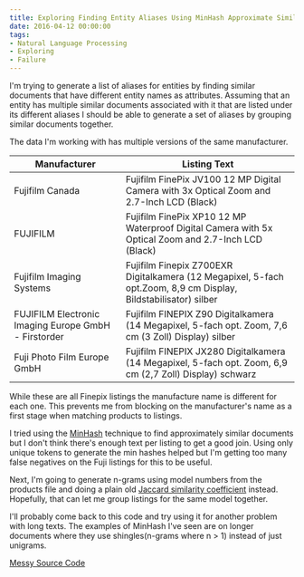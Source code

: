 ```yaml
---
title: Exploring Finding Entity Aliases Using MinHash Approximate Similarity
date: 2016-04-12 00:00:00
tags:
- Natural Language Processing
- Exploring
- Failure
---
```

I'm trying to generate a list of aliases for entities by finding similar documents that have different entity names as attributes.  Assuming that an entity has multiple similar documents associated with it that are listed under its different aliases I should be able to generate a set of aliases by grouping similar documents together.

The data I'm working with has multiple versions of the same manufacturer.

| Manufacturer | Listing Text |
| - | - |
| Fujifilm Canada | Fujifilm FinePix JV100 12 MP Digital Camera with 3x Optical Zoom and 2.7-Inch LCD (Black) |
| FUJIFILM | Fujifilm FinePix XP10 12 MP Waterproof Digital Camera with 5x Optical Zoom and 2.7-Inch LCD (Black) |
| Fujifilm Imaging Systems | Fujifilm Finepix Z700EXR Digitalkamera (12 Megapixel, 5-fach opt.Zoom, 8,9 cm Display, Bildstabilisator) silber |
| FUJIFILM Electronic Imaging Europe GmbH - Firstorder | Fujifilm FINEPIX Z90 Digitalkamera (14 Megapixel, 5-fach opt. Zoom, 7,6 cm (3 Zoll) Display) silber |
| Fuji Photo Film Europe GmbH | Fujifilm FINEPIX JX280 Digitalkamera (14 Megapixel, 5-fach opt. Zoom, 6,9 cm (2,7 Zoll) Display) schwarz |

While these are all Finepix listings the manufacture name is different for each one.  This prevents me from blocking on the manufacturer's name as a first stage when matching products to listings.

I tried using the [MinHash](https://en.wikipedia.org/wiki/MinHash) technique to find approximately similar documents but I don't think there's enough text per listing to get a good join.  Using only unique tokens to generate the min hashes helped but I'm getting too many false negatives on the Fuji listings for this to be useful.

Next, I'm going to generate n-grams using model numbers from the products file and doing a plain old [Jaccard similarity coefficient](https://en.wikipedia.org/wiki/Jaccard_index) instead.  Hopefully, that can let me group listings for the same model together.

I'll  probably come back to this code and try using it for another problem with long texts.  The examples of MinHash I've seen are on longer documents where they use shingles(n-grams where n > 1) instead of just unigrams.

[Messy Source Code](https://github.com/DForshner/CSharpExperiments/blob/master/FindingEntityAliasesUsingMinHashApproximateDocumentSimilarity.cs)